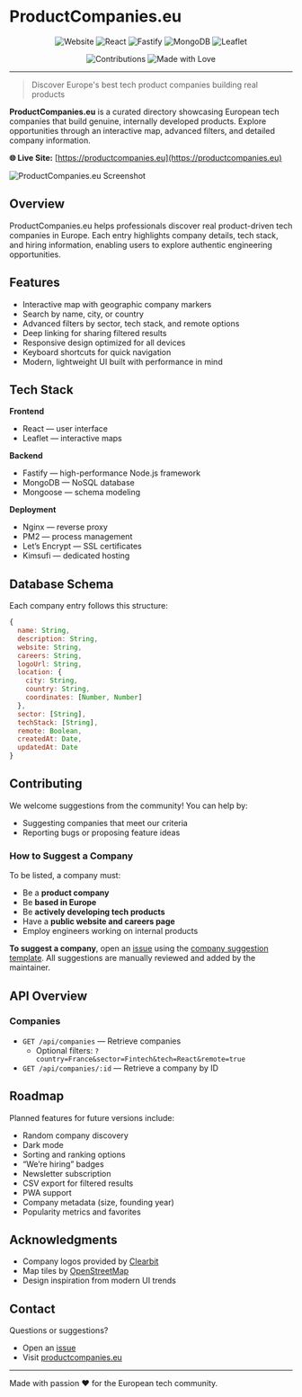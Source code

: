 # ProductCompanies.eu

<div align="center">

![Website](https://img.shields.io/website?url=https%3A%2F%2Fproductcompanies.eu&up_message=online&up_color=0046FF&down_message=offline&down_color=FF9013&style=for-the-badge)
![React](https://img.shields.io/badge/React-18-61DAFB?style=for-the-badge&logo=react&logoColor=white)
![Fastify](https://img.shields.io/badge/Fastify-4-000000?style=for-the-badge&logo=fastify&logoColor=white)
![MongoDB](https://img.shields.io/badge/MongoDB-6-47A248?style=for-the-badge&logo=mongodb&logoColor=white)
![Leaflet](https://img.shields.io/badge/Leaflet-1.9-199900?style=for-the-badge&logo=leaflet&logoColor=white)

![Contributions](https://img.shields.io/badge/contributions-welcome-0046FF?style=for-the-badge)
![Made with Love](https://img.shields.io/badge/Made%20with-❤️-FF9013?style=for-the-badge)

</div>

---

> Discover Europe's best tech product companies building real products

**ProductCompanies.eu** is a curated directory showcasing European tech companies that build genuine, internally developed products. Explore opportunities through an interactive map, advanced filters, and detailed company information.

**🌐 Live Site:** [https://productcompanies.eu](https://productcompanies.eu)

![ProductCompanies.eu Screenshot](frontend/public/og-image.png)

## Overview

ProductCompanies.eu helps professionals discover real product-driven tech companies in Europe. Each entry highlights company details, tech stack, and hiring information, enabling users to explore authentic engineering opportunities.

## Features

- Interactive map with geographic company markers  
- Search by name, city, or country  
- Advanced filters by sector, tech stack, and remote options  
- Deep linking for sharing filtered results  
- Responsive design optimized for all devices  
- Keyboard shortcuts for quick navigation  
- Modern, lightweight UI built with performance in mind  

## Tech Stack

**Frontend**
- React — user interface  
- Leaflet — interactive maps  

**Backend**
- Fastify — high-performance Node.js framework  
- MongoDB — NoSQL database  
- Mongoose — schema modeling  

**Deployment**
- Nginx — reverse proxy  
- PM2 — process management  
- Let’s Encrypt — SSL certificates  
- Kimsufi — dedicated hosting  

## Database Schema

Each company entry follows this structure:

```javascript
{
  name: String,
  description: String,
  website: String,
  careers: String,
  logoUrl: String,
  location: {
    city: String,
    country: String,
    coordinates: [Number, Number]
  },
  sector: [String],
  techStack: [String],
  remote: Boolean,
  createdAt: Date,
  updatedAt: Date
}
``` 

## Contributing

We welcome suggestions from the community! You can help by:
- Suggesting companies that meet our criteria
- Reporting bugs or proposing feature ideas

### How to Suggest a Company

To be listed, a company must:
- Be a **product company** 
- Be **based in Europe**
- Be **actively developing tech products**
- Have a **public website and careers page**
- Employ engineers working on internal products

**To suggest a company**, open an [issue](../../issues/new) using the [company suggestion template](.github/COMPANY_SUGGESTION.md). All suggestions are manually reviewed and added by the maintainer.

## API Overview

### Companies
- `GET /api/companies` — Retrieve companies  
  - Optional filters: `?country=France&sector=Fintech&tech=React&remote=true`  
- `GET /api/companies/:id` — Retrieve a company by ID  

## Roadmap

Planned features for future versions include:
- Random company discovery  
- Dark mode  
- Sorting and ranking options  
- “We’re hiring” badges  
- Newsletter subscription  
- CSV export for filtered results  
- PWA support  
- Company metadata (size, founding year)  
- Popularity metrics and favorites  

## Acknowledgments

- Company logos provided by [Clearbit](https://clearbit.com)  
- Map tiles by [OpenStreetMap](https://www.openstreetmap.org)  
- Design inspiration from modern UI trends  

## Contact

Questions or suggestions?
- Open an [issue](../../issues)
- Visit [productcompanies.eu](https://productcompanies.eu)

---

Made with passion ❤️ for the European tech community.
